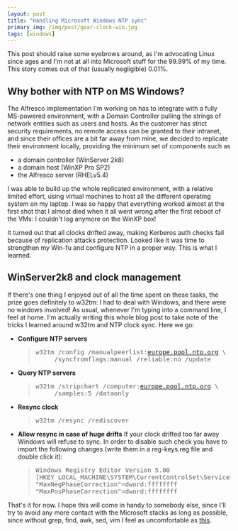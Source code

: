 ```yaml
---
layout: post
title: "Handling Microsoft Windows NTP sync"
primary_img: /img/post/gear-clock-win.jpg
tags: [windows]
---
```


This post should raise some eyebrows around, as I'm advocating Linux since ages and I'm not at all into Microsoft stuff for the 99.99% of my time. This story comes out of that (usually negligible) 0.01%.

Why bother with NTP on MS Windows?
----------------------------------
The Alfresco implementation I'm working on has to integrate with a fully MS-powered environment, with a Domain Controller pulling the strings of network entities such as users and hosts. As the customer has strict security requirements, no remote access can be granted to their intranet, and since their offices are a bit far away from mine, we decided to replicate their environment locally, providing the minimum set of components such as
<ul>
	<li>a domain controller (WinServer 2k8)</li>
	<li>a domain host (WinXP Pro SP2)</li>
	<li>the Alfresco server (RHELv5.4)</li>
</ul>
I was able to build up the whole replicated environment, with a relative limited effort, using virtual machines to host all the different operating system on my laptop. I was so happy that everything worked almost at the first shot that I almost died when it all went wrong after the first reboot of the VMs: I couldn't log anymore on the WinXP box!

It turned out that all clocks drifted away, making Kerberos auth checks fail because of replication attacks protection. Looked like it was time to strengthen my Win-fu and configure NTP in a proper way. This is what I learned.

WinServer2k8 and clock management
---------------------------------

If there's one thing I enjoyed out of all the time spent on these tasks, the prize goes definitely to w32tm: I had to deal with Windows, and there were no windows involved! As usual, whenever I'm typing into a command line, I feel at home. I'm actually writing this whole blog post to take note of the tricks I learned around w32tm and NTP clock sync. Here we go:
<ul>
	<li><strong>Configure NTP servers</strong>
<blockquote><pre>w32tm /config /manualpeerlist:<a href="http://europe.pool.ntp.org" target="_blank">europe.pool.ntp.org</a> \
&nbsp;&nbsp;&nbsp;&nbsp; /syncfromflags:manual /reliable:no /update</pre></blockquote>
</li>
	<li><strong>Query NTP servers</strong>
<blockquote><pre>w32tm /stripchart /computer:<a href="http://europe.pool.ntp.org" target="_blank">europe.pool.ntp.org</a> \
&nbsp;&nbsp;&nbsp;&nbsp; /samples:5 /dataonly</pre></blockquote>
</li>
	<li><strong>Resync clock</strong>
<blockquote><pre>w32tm /resync /rediscover</pre></blockquote>
</li>
	<li><strong>Allow resync in case of huge drifts</strong>
If your clock drifted too far away Windows will refuse to sync. In order to disable such check you have to import the following changes (write them in a reg-keys.reg file and double click it):
<blockquote><pre>Windows Registry Editor Version 5.00
[HKEY_LOCAL_MACHINE\SYSTEM\CurrentControlSet\Services\W32Time\Config]
"MaxNegPhaseCorrection"=dword:ffffffff
"MaxPosPhaseCorrection"=dword:ffffffff</pre></blockquote>
</li>
</ul>

That's it for now. I hope this will come in handy to somebody else, since I'll try to avoid any more contact with the Microsoft stacks as long as possible, since without grep, find, awk, sed, vim I feel as uncomfortable as <a href="http://farm4.static.flickr.com/3290/2615393415_0d9e8eb97d.jpg">this</a>.
